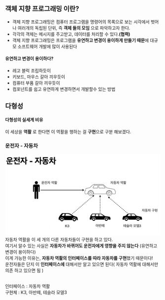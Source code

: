 ## 객체 지향 프로그래밍 이란?

* 객체 지향 프로그래밍은 컴퓨터 프로그램을 명령어의 목록으로 보는 시각에서 벗어나 여러개의 독립된 단위, 즉 **객체 들의 모임** 으로 파악하고자 한다.
* 각각의 객체는 메시지를 주고받고, 데이터를 처리할 수 있다.**(협력)**
* 객체 지향 프로그래밍은 프로그램을 **유연하고 변경이 용이하게 만들기 때문**에 대규모 소프트웨어 개발에 많이 사용된다

#### 유연하고 변경이 용이하다?
* 레고 블럭 조립하듯이
* 키보드, 마우스 갈아 끼우듯이
* 컴퓨터 부품 갈아 끼우듯이
* 컴포넌트를 쉽고 유연하게 변경하면서 개발할수 있는 방법


## 다형성
#### 다형성의 실세계 비유
이 세상을 **역활** 로 한다면 이 역활을 행하는 걸 **구현**으로 구분 해보겠다.

### 운전자 - 자동차
![운전자-자동차](../Img/운전자-자동차.png)
자동차 역활을 이 세 개의 다른 자동차들이 구현을 하고 있다.<br>
여기서 알수 있는 사실은 **자동차가 바뀌어도 운전자에게 영향을 주지 않는다** (유연하고 변경이 용이하다) <br>
이게 가능한 이유는, **자동차 역활의 인터페이스를 따라 자동차를 구현**했기 때문이다! <br>
운전자들은 단지 이 **인터페이스에** 대해서만 알고 있으면 된다( 자동차 역활에 대해서만 의존 하고 있으면 됨 )

<br>
인터페이스 : 자동차 역활 <br>
구현체 : K3, 아반떼, 테슬라 모델3 <br>
